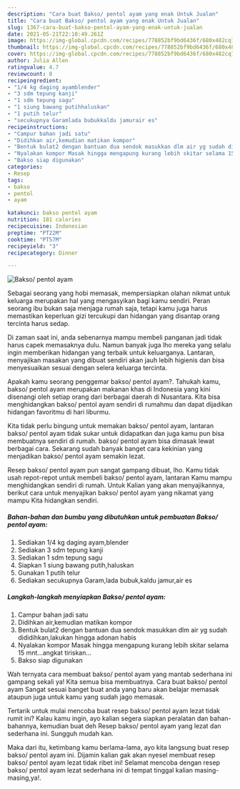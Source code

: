 ```yaml
---
description: "Cara buat Bakso/ pentol ayam yang enak Untuk Jualan"
title: "Cara buat Bakso/ pentol ayam yang enak Untuk Jualan"
slug: 1367-cara-buat-bakso-pentol-ayam-yang-enak-untuk-jualan
date: 2021-05-21T22:10:49.261Z
image: https://img-global.cpcdn.com/recipes/778852bf9bd6436f/680x482cq70/bakso-pentol-ayam-foto-resep-utama.jpg
thumbnail: https://img-global.cpcdn.com/recipes/778852bf9bd6436f/680x482cq70/bakso-pentol-ayam-foto-resep-utama.jpg
cover: https://img-global.cpcdn.com/recipes/778852bf9bd6436f/680x482cq70/bakso-pentol-ayam-foto-resep-utama.jpg
author: Julia Allen
ratingvalue: 4.7
reviewcount: 8
recipeingredient:
- "1/4 kg daging ayamblender"
- "3 sdm tepung kanji"
- "1 sdm tepung sagu"
- "1 siung bawang putihhaluskan"
- "1 putih telur"
- "secukupnya Garamlada bubukkaldu jamurair es"
recipeinstructions:
- "Campur bahan jadi satu"
- "Didihkan air,kemudian matikan kompor"
- "Bentuk bulat2 dengan bantuan dua sendok masukkan dlm air yg sudah dididihkan,lakukan hingga adonan habis"
- "Nyalakan kompor Masak hingga mengapung kurang lebih skitar selama 15 mnt...angkat tiriskan..."
- "Bakso siap digunakan"
categories:
- Resep
tags:
- bakso
- pentol
- ayam

katakunci: bakso pentol ayam 
nutrition: 181 calories
recipecuisine: Indonesian
preptime: "PT22M"
cooktime: "PT57M"
recipeyield: "3"
recipecategory: Dinner

---
```



![Bakso/ pentol ayam](https://img-global.cpcdn.com/recipes/778852bf9bd6436f/680x482cq70/bakso-pentol-ayam-foto-resep-utama.jpg)

Sebagai seorang yang hobi memasak, mempersiapkan olahan nikmat untuk keluarga merupakan hal yang mengasyikan bagi kamu sendiri. Peran seorang ibu bukan saja menjaga rumah saja, tetapi kamu juga harus memastikan keperluan gizi tercukupi dan hidangan yang disantap orang tercinta harus sedap.

Di zaman  saat ini, anda sebenarnya mampu membeli panganan jadi tidak harus capek memasaknya dulu. Namun banyak juga lho mereka yang selalu ingin memberikan hidangan yang terbaik untuk keluarganya. Lantaran, menyajikan masakan yang dibuat sendiri akan jauh lebih higienis dan bisa menyesuaikan sesuai dengan selera keluarga tercinta. 



Apakah kamu seorang penggemar bakso/ pentol ayam?. Tahukah kamu, bakso/ pentol ayam merupakan makanan khas di Indonesia yang kini disenangi oleh setiap orang dari berbagai daerah di Nusantara. Kita bisa menghidangkan bakso/ pentol ayam sendiri di rumahmu dan dapat dijadikan hidangan favoritmu di hari liburmu.

Kita tidak perlu bingung untuk memakan bakso/ pentol ayam, lantaran bakso/ pentol ayam tidak sukar untuk didapatkan dan juga kamu pun bisa membuatnya sendiri di rumah. bakso/ pentol ayam bisa dimasak lewat berbagai cara. Sekarang sudah banyak banget cara kekinian yang menjadikan bakso/ pentol ayam semakin lezat.

Resep bakso/ pentol ayam pun sangat gampang dibuat, lho. Kamu tidak usah repot-repot untuk membeli bakso/ pentol ayam, lantaran Kamu mampu menghidangkan sendiri di rumah. Untuk Kalian yang akan menyajikannya, berikut cara untuk menyajikan bakso/ pentol ayam yang nikamat yang mampu Kita hidangkan sendiri.

<!--inarticleads1-->

##### Bahan-bahan dan bumbu yang dibutuhkan untuk pembuatan Bakso/ pentol ayam:

1. Sediakan 1/4 kg daging ayam,blender
1. Sediakan 3 sdm tepung kanji
1. Sediakan 1 sdm tepung sagu
1. Siapkan 1 siung bawang putih,haluskan
1. Gunakan 1 putih telur
1. Sediakan secukupnya Garam,lada bubuk,kaldu jamur,air es




<!--inarticleads2-->

##### Langkah-langkah menyiapkan Bakso/ pentol ayam:

1. Campur bahan jadi satu
1. Didihkan air,kemudian matikan kompor
1. Bentuk bulat2 dengan bantuan dua sendok masukkan dlm air yg sudah dididihkan,lakukan hingga adonan habis
1. Nyalakan kompor Masak hingga mengapung kurang lebih skitar selama 15 mnt...angkat tiriskan...
1. Bakso siap digunakan




Wah ternyata cara membuat bakso/ pentol ayam yang mantab sederhana ini gampang sekali ya! Kita semua bisa membuatnya. Cara buat bakso/ pentol ayam Sangat sesuai banget buat anda yang baru akan belajar memasak ataupun juga untuk kamu yang sudah jago memasak.

Tertarik untuk mulai mencoba buat resep bakso/ pentol ayam lezat tidak rumit ini? Kalau kamu ingin, ayo kalian segera siapkan peralatan dan bahan-bahannya, kemudian buat deh Resep bakso/ pentol ayam yang lezat dan sederhana ini. Sungguh mudah kan. 

Maka dari itu, ketimbang kamu berlama-lama, ayo kita langsung buat resep bakso/ pentol ayam ini. Dijamin kalian gak akan nyesel membuat resep bakso/ pentol ayam lezat tidak ribet ini! Selamat mencoba dengan resep bakso/ pentol ayam lezat sederhana ini di tempat tinggal kalian masing-masing,ya!.

